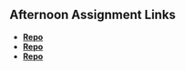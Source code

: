 ## Afternoon Assignment Links

* **[Repo](https://github.com/CamilleIvins/ChoresAPIdotnet)**
* **[Repo](https://github.com/CamilleIvins/Spice-of-Life)**
* **[Repo](https://github.com/CamilleIvins/<ASSIGNMENT_REPO>)**
